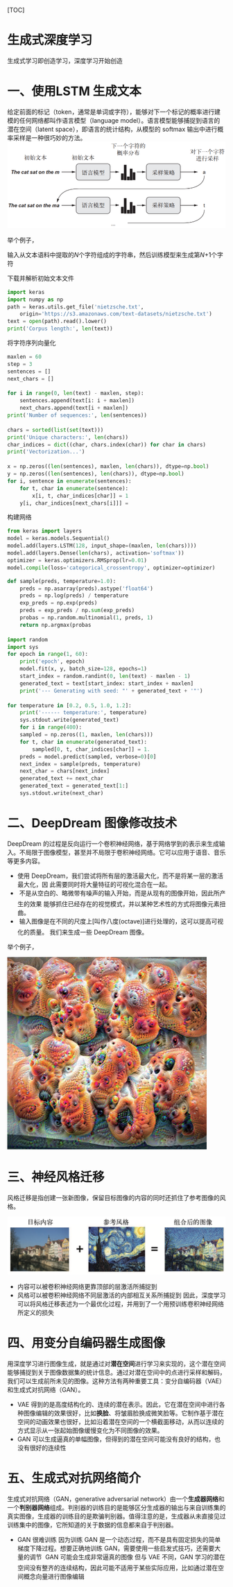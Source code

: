 [TOC]

# 生成式深度学习

生成式学习即创造学习，深度学习开始创造

# 一、使用LSTM 生成文本

给定前面的标记（token，通常是单词或字符），能够对下一个标记的概率进行建模的任何网络都叫作语言模型（language model）。语言模型能够捕捉到语言的潜在空间（latent space），即语言的统计结构，从模型的 softmax 输出中进行概率采样是一种很巧妙的方法。
![lstm_generate](../pic/deep-learning/lstm_generate.png)

举个例子，

输入从文本语料中提取的*N*个字符组成的字符串，然后训练模型来生成第*N*+1个字符

下载并解析初始文本文件

``` python
import keras
import numpy as np
path = keras.utils.get_file('nietzsche.txt',
	origin='https://s3.amazonaws.com/text-datasets/nietzsche.txt')
text = open(path).read().lower()
print('Corpus length:', len(text))
```
将字符序列向量化
``` python
maxlen = 60
step = 3
sentences = []
next_chars = []

for i in range(0, len(text) - maxlen, step):
	sentences.append(text[i: i + maxlen])
	next_chars.append(text[i + maxlen])
print('Number of sequences:', len(sentences))

chars = sorted(list(set(text)))
print('Unique characters:', len(chars))
char_indices = dict((char, chars.index(char)) for char in chars)
print('Vectorization...')

x = np.zeros((len(sentences), maxlen, len(chars)), dtype=np.bool)
y = np.zeros((len(sentences), len(chars)), dtype=np.bool)
for i, sentence in enumerate(sentences):
	for t, char in enumerate(sentence):
		x[i, t, char_indices[char]] = 1
	y[i, char_indices[next_chars[i]]] =
```
构建网络
``` python
from keras import layers
model = keras.models.Sequential()
model.add(layers.LSTM(128, input_shape=(maxlen, len(chars))))
model.add(layers.Dense(len(chars), activation='softmax'))
optimizer = keras.optimizers.RMSprop(lr=0.01)
model.compile(loss='categorical_crossentropy', optimizer=optimizer)
```

``` python
def sample(preds, temperature=1.0):
	preds = np.asarray(preds).astype('float64')
	preds = np.log(preds) / temperature
	exp_preds = np.exp(preds)
	preds = exp_preds / np.sum(exp_preds)
	probas = np.random.multinomial(1, preds, 1)
	return np.argmax(probas
	
import random
import sys
for epoch in range(1, 60):
	print('epoch', epoch)
	model.fit(x, y, batch_size=128, epochs=1)
	start_index = random.randint(0, len(text) - maxlen - 1)
	generated_text = text[start_index: start_index + maxlen]
	print('--- Generating with seed: "' + generated_text + '"')
	
for temperature in [0.2, 0.5, 1.0, 1.2]:
	print('------ temperature:', temperature)
	sys.stdout.write(generated_text)
	for i in range(400):
	sampled = np.zeros((1, maxlen, len(chars)))
	for t, char in enumerate(generated_text):
		sampled[0, t, char_indices[char]] = 1.
	preds = model.predict(sampled, verbose=0)[0]
	next_index = sample(preds, temperature)
	next_char = chars[next_index]
	generated_text += next_char
	generated_text = generated_text[1:]
	sys.stdout.write(next_char)
```

# 二、DeepDream 图像修改技术

DeepDream 的过程是反向运行一个卷积神经网络，基于网络学到的表示来生成输入。不局限于图像模型，甚至并不局限于卷积神经网络。它可以应用于语音、音乐等更多内容。  

- 使用 DeepDream，我们尝试将所有层的激活最大化，而不是将某一层的激活最大化，因 此需要同时将大量特征的可视化混合在一起。
-   不是从空白的、略微带有噪声的输入开始，而是从现有的图像开始，因此所产生的效果 能够抓住已经存在的视觉模式，并以某种艺术性的方式将图像元素扭曲。
-   输入图像是在不同的尺度上[叫作八度(octave)]进行处理的，这可以提高可视化的质量。 我们来生成一些 DeepDream 图像。

举个例子，



![deepdream](../pic/deep-learning/deepdream.png)

# 三、神经风格迁移

风格迁移是指创建一张新图像，保留目标图像的内容的同时还抓住了参考图像的风格。

![image-20210307165500489](../pic/generative/image-20210307165500489.png)



- 内容可以被卷积神经网络更靠顶部的层激活所捕捉到
- 风格可以被卷积神经网络不同层激活的内部相互关系所捕捉到
因此，深度学习可以将风格迁移表述为一个最优化过程，并用到了一个用预训练卷积神经网络所定义的损失

# 四、用变分自编码器生成图像

用深度学习进行图像生成，就是通过对**潜在空间**进行学习来实现的，这个潜在空间能够捕捉到关于图像数据集的统计信息。通过对潜在空间中的点进行采样和解码，我们可以生成前所未见的图像。这种方法有两种重要工具：变分自编码器（VAE）和生成式对抗网络（GAN）。
- VAE 得到的是高度结构化的、连续的潜在表示。因此，它在潜在空间中进行各种图像编辑的效果很好，比如**换脸**、将皱眉脸换成微笑脸等。它制作基于潜在空间的动画效果也很好，比如沿着潜在空间的一个横截面移动，从而以连续的方式显示从一张起始图像缓慢变化为不同图像的效果。  
- GAN 可以生成逼真的单幅图像，但得到的潜在空间可能没有良好的结构，也没有很好的连续性

# 五、生成式对抗网络简介

生成式对抗网络（GAN，generative adversarial network）由一个**生成器网络**和一个**判别器网络**组成。判别器的训练目的是能够区分生成器的输出与来自训练集的真实图像，生成器的训练目的是欺骗判别器。值得注意的是，生成器从未直接见过训练集中的图像，它所知道的关于数据的信息都来自于判别器。
- GAN 很难训练
因为训练 GAN 是一个动态过程，而不是具有固定损失的简单梯度下降过程。想要正确地训练 GAN，需要使用一些启发式技巧，还需要大量的调节
 GAN 可能会生成非常逼真的图像
但与 VAE 不同，GAN 学习的潜在空间没有整齐的连续结构，因此可能不适用于某些实际应用，比如通过潜在空间概念向量进行图像编辑